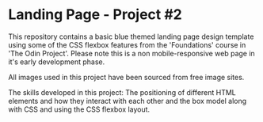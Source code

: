 

# Landing Page - Project #2

This repository contains a basic blue themed landing page design template using some of the CSS flexbox features from the 'Foundations' course in 'The Odin Project'. Please note this is a non mobile-responsive web page in it's early development phase. 

All images used in this project have been sourced from free image sites.

The skills developed in this project: The positioning of different HTML elements and how they interact with each other and the box model along with CSS and using the CSS flexbox layout.
